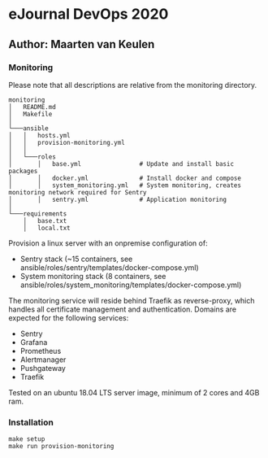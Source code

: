# eJournal DevOps 2020

## Author: Maarten van Keulen

### Monitoring

Please note that all descriptions are relative from the monitoring directory.

```
monitoring
│   README.md
│   Makefile
│
└───ansible
│   │   hosts.yml
│   │   provision-monitoring.yml
│   │
│   └───roles
│       │   base.yml                # Update and install basic packages
│       │   docker.yml              # Install docker and compose
│       │   system_monitoring.yml   # System monitoring, creates monitoring network required for Sentry
│       │   sentry.yml              # Application monitoring
│
└───requirements
    │   base.txt
    │   local.txt
```

Provision a linux server with an onpremise configuration of:
- Sentry stack (~15 containers, see ansible/roles/sentry/templates/docker-compose.yml)
- System monitoring stack (8 containers, see ansible/roles/system_monitoring/templates/docker-compose.yml)

The monitoring service will reside behind Traefik as reverse-proxy, which handles all certificate management and
authentication. Domains are expected for the following services:
- Sentry
- Grafana
- Prometheus
- Alertmanager
- Pushgateway
- Traefik

Tested on an ubuntu 18.04 LTS server image, minimum of 2 cores and 4GB ram.

### Installation

`make setup`  
`make run provision-monitoring`
